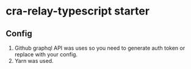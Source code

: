 # cra-relay-typescript starter

## Config

1. Github graphql API was uses so you need to generate auth token or replace with your config.
1. Yarn was used.
